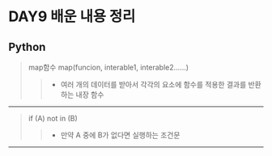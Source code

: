 # DAY9 배운 내용 정리

## Python
> map함수 map(funcion, interable1, interable2......)
>> - 여러 개의 데이터를 받아서 각각의 요소에 함수를 적용한 결과를 반환하는 내장 함수
------------------------------------------------------------------------------
> if (A) not in (B)
>> - 만약 A 중에 B가 없다면 실행하는 조건문
------------------------------------------------------------------------------
